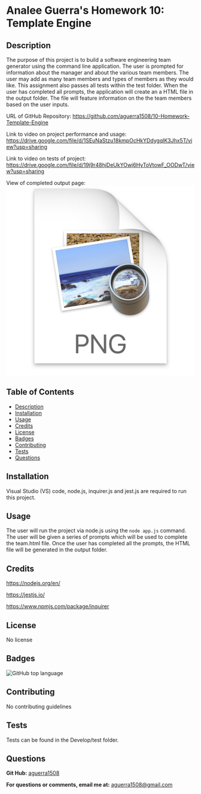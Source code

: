 # Analee Guerra's Homework 10: Template Engine
  
## Description

The purpose of this project is to build a software engineering team generator using the command line application. The user is prompted for information about the manager and about the various team members. The user may add as many team members and types of members as they would like. This assignment also passes all tests within the test folder. When the user has completed all prompts, the application will create an a HTML file in the output folder. The file will feature information on the the team members based on the user inputs. 

URL of GitHub Repository: https://github.com/aguerra1508/10-Homework-Template-Engine

Link to video on project performance and usage: https://drive.google.com/file/d/1SEuNaStzu18kmpOcHkYDdygqlK3Jhx5T/view?usp=sharing

Link to video on tests of project: https://drive.google.com/file/d/19j9r48hjDeUkYOwj6HyToVtowF_OODwT/view?usp=sharing

View of completed output page: ![](2020-09-30-21-51-28.png)

## Table of Contents

  * [Description](#description)
  * [Installation](#installation)
  * [Usage](#usage)
  * [Credits](#credits)
  * [License](#license)
  * [Badges](#badges)
  * [Contributing](#contributing)
  * [Tests](#tests)
  * [Questions](#questions)
  
## Installation
  
Visual Studio (VS) code, node.js, inquirer.js and jest.js are required to run this project.
  
## Usage 

The user will run the project via node.js using the `node app.js` command. The user will be given a series of prompts which will be used to complete the team.html file. Once the user has completed all the prompts, the HTML file will be generated in the output folder. 
  
## Credits
  
https://nodejs.org/en/

https://jestjs.io/

https://www.npmjs.com/package/inquirer

## License
  
No license

## Badges

![GitHub top language](https://img.shields.io/github/languages/top/aguerra1508/10-Homework-Template-Engine)
  
## Contributing
  
No contributing guidelines
  
## Tests
  
Tests can be found in the Develop/test folder.

## Questions
  
__Git Hub:__ [aguerra1508](https://github.com/aguerra1508 "Git Hub")
  
__For questions or comments, email me at:__ aguerra1508@gmail.com